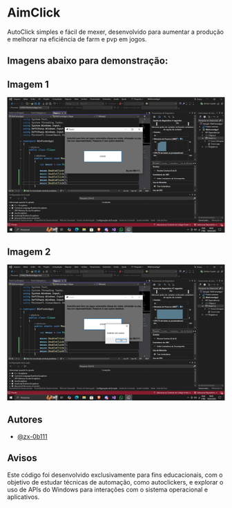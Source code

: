 
# AimClick

AutoClick simples e fácil de mexer, desenvolvido para aumentar a produção e melhorar na eficiência de farm e pvp em jogos.

## Imagens abaixo para demonstração:

## Imagem 1
![Imagem 1](https://github.com/zx-0b111/AimClick/blob/main/fotos/teste1.JPG?raw=true)

## Imagem 2
![Imagem 2](https://github.com/zx-0b111/AimClick/blob/main/fotos/teste2.JPG?raw=true)






## Autores

- [@zx-0b111](https://www.github.com/zx-0b111)


## Avisos

Este código foi desenvolvido exclusivamente para fins educacionais, com o objetivo de estudar técnicas de automação, como autoclickers, e explorar o uso de APIs do Windows para interações com o sistema operacional e aplicativos.



